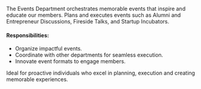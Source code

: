 The Events Department orchestrates memorable events that inspire and educate our members. Plans and executes events such as Alumni and Entrepreneur Discussions, Fireside Talks, and Startup Incubators.

#### Responsibilities:

-	Organize impactful events.
-	Coordinate with other departments for seamless execution.
-	Innovate event formats to engage members.

Ideal for proactive individuals who excel in planning, execution and creating memorable experiences.
